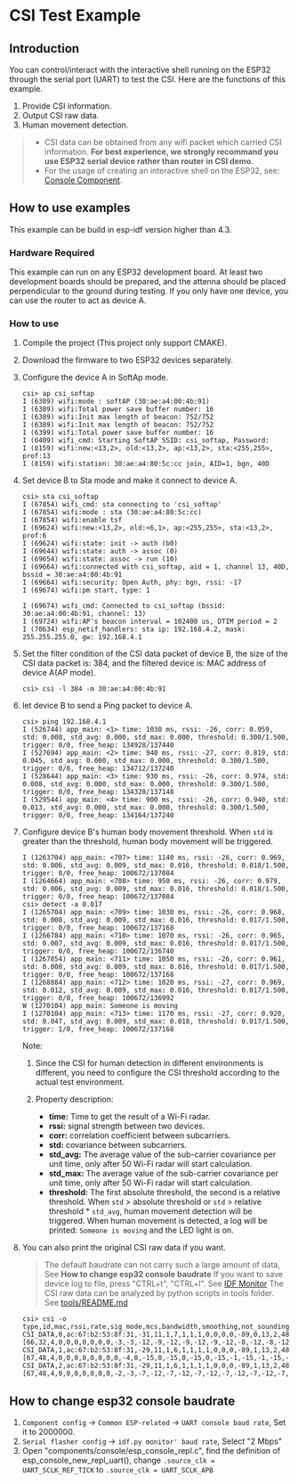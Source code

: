 # CSI Test Example

## Introduction

You can control/interact with the interactive shell running on the ESP32 through the serial port (UART) to test the CSI. Here are the functions of this example.

1. Provide CSI information.
1. Output CSI raw data.
1. Human movement detection.

> * CSI data can be obtained from any wifi packet which carried CSI information. **For best experience, we strongly recommand you use ESP32 serial device rather than router in CSI demo.**
> * For the usage of creating an interactive shell on the ESP32, see: [Console Component](https://docs.espressif.com/projects/esp-idf/en/latest/api-guides/console.html#console).

## How to use examples

This example can be build in esp-idf version higher than 4.3.

### Hardware Required

This example can run on any ESP32 development board. At least two development boards should be prepared, and the attenna should be placed perpendicular to the ground during testing.
If you only have one device, you can use the router to act as device A.

### How to use

1. Compile the project (This project only support CMAKE).
1. Download the firmware to two ESP32 devices separately.
1. Configure the device A in SoftAp mode.

    ```shell
    csi> ap csi_softap
    I (6389) wifi:mode : softAP (30:ae:a4:00:4b:91)
    I (6389) wifi:Total power save buffer number: 16
    I (6389) wifi:Init max length of beacon: 752/752
    I (6389) wifi:Init max length of beacon: 752/752
    I (6399) wifi:Total power save buffer number: 16
    I (6409) wifi_cmd: Starting SoftAP SSID: csi_softap, Password: 
    I (8159) wifi:new:<13,2>, old:<13,2>, ap:<13,2>, sta:<255,255>, prof:13
    I (8159) wifi:station: 30:ae:a4:80:5c:cc join, AID=1, bgn, 40D
    ```

1. Set device B to Sta mode and make it connect to device A.

    ```shell
    csi> sta csi_softap
    I (67854) wifi_cmd: sta connecting to 'csi_softap'
    I (67854) wifi:mode : sta (30:ae:a4:80:5c:cc)
    I (67854) wifi:enable tsf
    I (69624) wifi:new:<13,2>, old:<6,1>, ap:<255,255>, sta:<13,2>, prof:6
    I (69624) wifi:state: init -> auth (b0)
    I (69644) wifi:state: auth -> assoc (0)
    I (69654) wifi:state: assoc -> run (10)
    I (69664) wifi:connected with csi_softap, aid = 1, channel 13, 40D, bssid = 30:ae:a4:00:4b:91
    I (69664) wifi:security: Open Auth, phy: bgn, rssi: -17
    I (69674) wifi:pm start, type: 1

    I (69674) wifi_cmd: Connected to csi_softap (bssid: 30:ae:a4:00:4b:91, channel: 13)
    I (69724) wifi:AP's beacon interval = 102400 us, DTIM period = 2
    I (70634) esp_netif_handlers: sta ip: 192.168.4.2, mask: 255.255.255.0, gw: 192.168.4.1
    ```

1. Set the filter condition of the CSI data packet of device B, the size of the CSI data packet is: 384, and the filtered device is: MAC address of device A(AP mode).

    ```shell
    csi> csi -l 384 -m 30:ae:a4:00:4b:91
    ```

1. let device B to send a Ping packet to device A.

    ```shell
    csi> ping 192.168.4.1
    I (526744) app_main: <1> time: 1030 ms, rssi: -26, corr: 0.959, std: 0.008, std_avg: 0.000, std_max: 0.000, threshold: 0.300/1.500, trigger: 0/0, free_heap: 134928/137440
    I (527694) app_main: <2> time: 940 ms, rssi: -27, corr: 0.819, std: 0.045, std_avg: 0.000, std_max: 0.000, threshold: 0.300/1.500, trigger: 0/0, free_heap: 134712/137240
    I (528644) app_main: <3> time: 930 ms, rssi: -26, corr: 0.974, std: 0.008, std_avg: 0.000, std_max: 0.000, threshold: 0.300/1.500, trigger: 0/0, free_heap: 134328/137148
    I (529544) app_main: <4> time: 900 ms, rssi: -26, corr: 0.940, std: 0.013, std_avg: 0.000, std_max: 0.000, threshold: 0.300/1.500, trigger: 0/0, free_heap: 134164/137240
    ```

1. Configure device B's human body movement threshold. When `std` is greater than the threshold, human body movement will be triggered.

    ```shell
    I (1263704) app_main: <707> time: 1140 ms, rssi: -26, corr: 0.969, std: 0.006, std_avg: 0.009, std_max: 0.016, threshold: 0.018/1.500, trigger: 0/0, free_heap: 100672/137084
    I (1264664) app_main: <708> time: 950 ms, rssi: -26, corr: 0.979, std: 0.006, std_avg: 0.009, std_max: 0.016, threshold: 0.018/1.500, trigger: 0/0, free_heap: 100672/137084
    csi> detect -a 0.017
    I (1265704) app_main: <709> time: 1030 ms, rssi: -26, corr: 0.968, std: 0.008, std_avg: 0.009, std_max: 0.016, threshold: 0.017/1.500, trigger: 0/0, free_heap: 100672/137168
    I (1266784) app_main: <710> time: 1070 ms, rssi: -26, corr: 0.965, std: 0.007, std_avg: 0.009, std_max: 0.016, threshold: 0.017/1.500, trigger: 0/0, free_heap: 100672/136740
    I (1267854) app_main: <711> time: 1050 ms, rssi: -26, corr: 0.961, std: 0.008, std_avg: 0.009, std_max: 0.016, threshold: 0.017/1.500, trigger: 0/0, free_heap: 100672/137168
    I (1268884) app_main: <712> time: 1020 ms, rssi: -27, corr: 0.969, std: 0.012, std_avg: 0.009, std_max: 0.016, threshold: 0.017/1.500, trigger: 0/0, free_heap: 100672/136992
    W (1270104) app_main: Someone is moving
    I (1270104) app_main: <713> time: 1170 ms, rssi: -27, corr: 0.920, std: 0.047, std_avg: 0.009, std_max: 0.018, threshold: 0.017/1.500, trigger: 1/0, free_heap: 100672/137168
    ```

    Note:

    1. Since the CSI for human detection in different environments is different, you need to configure the CSI threshold according to the actual test environment.
    2. Property description:

        * **time:** Time to get the result of a Wi-Fi radar.
        * **rssi:** signal strength between two devices.
        * **corr:** correlation coefficient between subcarriers.
        * **std:** covariance between subcarriers.
        * **std_avg:** The average value of the sub-carrier covariance per unit time, only after 50 Wi-Fi radar will start calculation.
        * **std_max:** The average value of the sub-carrier covariance per unit time, only after 50 Wi-Fi radar will start calculation.
        * **threshold:** The first absolute threshold, the second is a relative threshold.
        When `std` > absolute threshold or `std`  > relative threshold * `std_avg`, human movement detection will be triggered. When human movement is detected, a log will be printed: `Someone is moving` and the LED light is on.

1. You can also print the original CSI raw data if you want.
    > The default baudrate can not carry such a large amount of data, See **How to change esp32 console baudrate**
    > If you want to save device log to file, press "CTRL+t", "CTRL+l". See [IDF Monitor](https://docs.espressif.com/projects/esp-idf/en/latest/esp32/api-guides/tools/idf-monitor.html)
    > The CSI raw data can be analyzed by python scripts in tools folder. See [tools/README.md](tools/README.md)

    ```shell
    csi> csi -o
    type,id,mac,rssi,rate,sig_mode,mcs,bandwidth,smoothing,not_sounding,aggregation,stbc,fec_coding,sgi,noise_floor,ampdu_cnt,channel,secondary_channel,local_timestamp,ant,sig_len,rx_state,len,first_word,data
    CSI_DATA,0,ac:67:b2:53:8f:31,-31,11,1,7,1,1,1,0,0,0,0,-89,0,13,2,48079152,0,66,0,384,1,"[66,32,4,0,0,0,0,0,0,0,-3,-3,-12,-9,-12,-9,-12,-9,-12,-8,-12,-8,-12,-8,-12,-8,-12,-7,-12,-7,-12,-7,-13,-6,-13,-6,-13,-6,-13,-5,-13,-5,-13,-5,-13,-4,-13,-4,-14,-4,-14,-4,-14,-4,-14,-3,-14,-3,-15,-3,-15,-2,-15,-2,-8,-1,-16,-2,-16,-2,-16,-2,-16,-1,-17,-1,-17,-2,-17,-2,-17,-2,-18,-2,-18,-1,-18,-1,-19,-1,-19,-2,-20,-2,-20,-2,-20,-3,-20,-3,-20,-3,-21,-4,-21,-5,-21,-6,-20,-6,-20,-6,-21,-7,-21,-7,-21,-8,-6,-2,0,0,0,0,0,0,0,0,-1,-1,-3,-3,-20,-21,-19,-20,-20,-20,-20,-20,-22,-18,-22,-18,-21,-18,-21,-17,-21,-17,-22,-16,-22,-16,-22,-16,-22,-15,-22,-14,-23,-13,-23,-12,-24,-12,-24,-12,-24,-11,-24,-11,-24,-10,-25,-10,-25,-9,-25,-9,-25,-9,-26,-8,-27,-7,-27,-6,-28,-6,-28,-5,-29,-7,-29,-5,-30,-6,-30,-5,-30,-5,-31,-5,-31,-5,-32,-5,-32,-5,-33,-5,-33,-5,-34,-5,-35,-5,-36,-5,-36,-6,-37,-7,-37,-7,-37,-8,-38,-9,-38,-10,-38,-11,-38,-12,-38,-13,-37,-14,-38,-15,-38,-16,-38,-17,-10,-5,-1,-1,-1,-1,0,0,0,0,-1,-1,-1,-1,-1,-1,-1,-1,-1,-1,5,-5,21,-19,21,-18,22,-18,23,-17,23,-16,24,-16,24,-15,25,-14,25,-14,25,-13,25,-13,25,-13,25,-13,25,-12,25,-12,25,-11,25,-11,25,-11,25,-11,25,-11,25,-11,25,-11,24,-11,24,-11,24,-11,24,-11,24,-10,24,-11,23,-11,23,-11,22,-12,22,-12,22,-12,22,-12,22,-12,22,-13,21,-13,21,-14,21,-14,21,-15,20,-15,20,-15,20,-15,20,-16,20,-16,19,-16,19,-17,19,-17,19,-17,18,-18,18,-19,18,-19,18,-20,20,-19,20,-19,20,-19,19,-19,2,-3]"
    CSI_DATA,1,ac:67:b2:53:8f:31,-29,11,1,6,1,1,1,1,0,0,0,-89,1,13,2,48098948,0,67,0,384,1,"[67,48,4,0,0,0,0,0,0,0,0,-4,0,-15,0,-15,0,-15,0,-15,-1,-15,-1,-15,-1,-15,-1,-15,-2,-15,-2,-15,-2,-15,-3,-14,-3,-14,-4,-14,-4,-14,-4,-14,-4,-14,-5,-14,-5,-14,-6,-14,-6,-14,-6,-14,-7,-14,-7,-14,-8,-14,-8,-14,-4,-7,-9,-14,-9,-14,-9,-14,-10,-14,-10,-15,-10,-15,-10,-15,-11,-15,-11,-16,-11,-16,-11,-16,-11,-16,-11,-17,-11,-17,-12,-17,-12,-18,-11,-18,-11,-19,-11,-19,-11,-20,-10,-20,-10,-20,-9,-21,-9,-21,-8,-21,-8,-21,-2,-6,0,0,0,0,0,0,0,0,-1,-1,0,-4,8,-29,8,-28,8,-28,7,-29,3,-29,3,-29,3,-28,3,-28,2,-28,1,-28,0,-28,0,-28,-1,-27,-1,-27,-2,-27,-3,-27,-3,-27,-3,-27,-4,-27,-5,-27,-6,-27,-7,-27,-7,-26,-8,-27,-9,-27,-10,-27,-10,-27,-11,-27,-11,-27,-12,-27,-11,-29,-14,-27,-14,-28,-15,-28,-15,-28,-16,-28,-16,-29,-17,-29,-18,-30,-18,-30,-18,-31,-18,-32,-18,-33,-18,-33,-18,-34,-18,-35,-18,-35,-18,-35,-18,-36,-17,-37,-17,-38,-16,-38,-15,-39,-14,-40,-12,-40,-11,-41,-10,-41,-3,-11,-1,-1,0,0,0,0,-1,-1,0,0,0,0,-1,-1,-1,-1,-1,-1,6,3,25,13,25,14,24,15,24,16,23,17,23,17,23,17,23,18,22,19,22,19,21,19,21,19,21,20,21,20,20,20,20,20,20,19,20,19,20,19,20,19,20,19,20,19,20,19,20,18,20,18,20,18,18,20,20,17,20,17,20,17,20,16,20,16,21,15,21,15,21,14,21,14,21,14,21,13,22,13,22,13,23,13,23,12,23,11,23,11,23,10,24,9,24,9,24,8,25,8,25,8,25,8,26,8,26,7,26,10,26,10,26,10,26,9,3,1]"
    CSI_DATA,2,ac:67:b2:53:8f:31,-29,11,1,6,1,1,1,1,0,0,0,-89,1,13,2,48111203,0,67,0,384,1,"[67,48,4,0,0,0,0,0,0,0,-2,-3,-7,-12,-7,-12,-7,-12,-7,-12,-7,-12,-7,-12,-7,-12,-8,-11,-8,-11,-8,-11,-8,-10,-9,-10,-9,-10,-9,-10,-10,-10,-10,-10,-10,-9,-10,-9,-10,-9,-11,-9,-11,-9,-11,-9,-11,-8,-12,-8,-12,-8,-12,-8,-7,-4,-13,-8,-13,-8,-14,-8,-14,-8,-14,-8,-15,-8,-15,-8,-15,-8,-15,-8,-15,-8,-16,-8,-16,-9,-16,-9,-16,-10,-17,-10,-17,-10,-17,-10,-17,-11,-17,-11,-16,-12,-16,-12,-16,-13,-16,-13,-16,-14,-15,-14,-15,-15,-4,-4,0,0,0,0,0,0,0,0,-1,-1,-2,-4,-11,-25,-10,-25,-11,-25,-11,-24,-12,-24,-12,-24,-13,-23,-13,-23,-13,-22,-13,-22,-13,-22,-14,-22,-14,-21,-15,-20,-15,-20,-16,-19,-16,-19,-17,-19,-17,-19,-18,-18,-18,-18,-18,-17,-18,-17,-19,-17,-19,-17,-20,-17,-21,-16,-22,-16,-23,-15,-23,-15,-24,-15,-24,-15,-24,-15,-25,-15,-25,-15,-26,-15,-26,-16,-27,-16,-28,-16,-28,-16,-29,-16,-29,-17,-30,-17,-30,-18,-30,-18,-30,-19,-31,-20,-31,-20,-31,-21,-30,-22,-30,-23,-30,-24,-29,-25,-29,-26,-29,-26,-28,-27,-28,-28,-7,-8,-1,-1,-1,-1,-1,-1,0,0,-1,-1,-1,-1,-1,-1,-1,-1,-1,-1,6,-2,25,-7,25,-6,26,-5,26,-4,26,-4,27,-3,27,-2,27,-1,27,-1,26,-1,26,-1,26,-1,26,0,26,0,26,1,26,1,25,1,25,1,25,2,25,2,25,2,25,1,25,1,25,1,25,1,25,0,25,0,24,0,24,0,24,0,24,-1,24,-1,24,-1,24,-1,24,-1,23,-2,23,-3,23,-3,23,-4,23,-4,23,-4,23,-5,23,-5,23,-6,23,-6,23,-6,23,-7,23,-7,23,-7,23,-8,23,-9,23,-10,23,-10,24,-10,24,-10,24,-10,24,-10,2,-2]"
    ```

## How to change esp32 console baudrate

1. `Component config` -> `Common ESP-related` -> `UART console baud rate`, Set it to 2000000.
1. `Serial flasher config` -> `idf.py monitor' baud rate`, Select "2 Mbps"
1. Open "components/console/esp_console_repl.c", find the definition of esp_console_new_repl_uart(), change `.source_clk = UART_SCLK_REF_TICK` to `.source_clk = UART_SCLK_APB`
